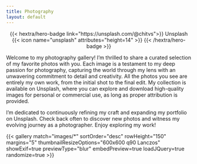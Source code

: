 ```yaml
---
title: Photography
layout: default
---
```


<div style="text-align: center; margin-top: 1em;">
{{< hextra/hero-badge link="https://unsplash.com/@chitvs">}}
  <span>Unsplash</span>
  {{< icon name="unsplash" attributes="height=14" >}}
{{< /hextra/hero-badge >}}
</div>

<p>Welcome to my photography gallery! I’m thrilled to share a curated selection of my favorite photos with you. Each image is a testament to my deep passion for photography, capturing the world through my lens with an unwavering commitment to detail and creativity. All the photos you see are entirely my own work, from the initial shot to the final edit. My collection is available on Unsplash, where you can explore and download high-quality images for personal or commercial use, as long as proper attribution is provided.</p> 

<p> I’m dedicated to continuously refining my craft and expanding my portfolio on Unsplash. Check back often to discover new photos and witness my evolving journey as a photographer. Enjoy exploring my work!</p>

<div class="gallery-container" style="margin-top: 1em">
{{< gallery match="images/*" sortOrder="desc" rowHeight="150" margins="5" thumbnailResizeOptions="600x600 q90 Lanczos" showExif=true previewType="blur" embedPreview=true loadJQuery=true randomize=true >}}
</div>
